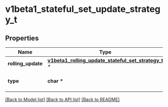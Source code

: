 # v1beta1_stateful_set_update_strategy_t

## Properties
Name | Type | Description | Notes
------------ | ------------- | ------------- | -------------
**rolling_update** | [**v1beta1_rolling_update_stateful_set_strategy_t**](v1beta1_rolling_update_stateful_set_strategy.md) \* |  | [optional] 
**type** | **char \*** | Type indicates the type of the StatefulSetUpdateStrategy. | [optional] 

[[Back to Model list]](../README.md#documentation-for-models) [[Back to API list]](../README.md#documentation-for-api-endpoints) [[Back to README]](../README.md)


